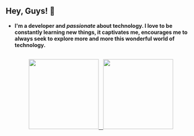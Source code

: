## Hey, Guys! :no_good:

- <strong> I'm a developer and <i> passionate </i> about technology. I love to be constantly learning new things, it captivates me, encourages me to always seek to explore more and more this wonderful world of technology. </strong> 

## 

<!-- Stats of profile -->
<div align="center">
  <a href="https://github.com/vihugoos">
    <img height="185px" src="https://github-readme-streak-stats.herokuapp.com?user=vihugoos&theme=dracula&hide_border=true&date_format=j%2Fn%5B%2FY%5D"/>
    &nbsp;
    <img height="185px" src="https://github-readme-stats.vercel.app/api/top-langs/?username=vihugoos&layout=compact&langs_count=8&theme=dracula&hide_border=true"/>
  </a>
</div>


<!-- ## 🛠 Tech Stack Skills -->
 
<!-- Tech Stack Experience's --> 
<!-- <div style="display: inline_block"> -->
  
  <!-- Icon Git -->
  <!-- <a href="https://git-scm.com/" target="_blank"> 
    <img align="center" alt="Icon-Git" width="50" height="60" src="https://cdn.jsdelivr.net/gh/devicons/devicon/icons/git/git-plain-wordmark.svg"> 
  </a> -->
  
  <!-- Icon Python --> 
  <!-- <a href="https://www.python.org/"> 
    <img align="center" alt="Icon-Python" width="40" height="30" src="https://raw.githubusercontent.com/devicons/devicon/master/icons/python/python-original.svg"> 
  </a> -->
  
  <!-- Icon Javascript -->
  <!-- <a href="https://developer.mozilla.org/en-US/docs/Web/JavaScript"> 
    <img align="center" alt="Icon-Javascript" width="40" height="30" src="https://raw.githubusercontent.com/devicons/devicon/master/icons/javascript/javascript-plain.svg">
  </a> -->
  
  <!-- Icon Typescript -->
  <!-- <a href="https://www.typescriptlang.org/">
    <img align="center" alt="Icon-Typescript" width="40" height="30" src="https://cdn.jsdelivr.net/gh/devicons/devicon/icons/typescript/typescript-original.svg">
  <a/> -->
    
  <!-- Icon Nodejs -->
  <!-- <a href="https://nodejs.org/en/">
    <img align="center" alt="Icon-Nodejs" height="35" src="https://cdn.jsdelivr.net/gh/devicons/devicon/icons/nodejs/nodejs-original.svg">
  </a> -->
    
  <!-- Icon Django -->
  <!-- <a href="https://www.djangoproject.com/">
    <img align="center" alt="Icon-Django" width="37" height="30" src="https://cdn.jsdelivr.net/gh/devicons/devicon/icons/django/django-plain.svg">
  </a> -->
    
  <!-- Icon React -->
  <!-- <a href="https://reactjs.org/"> 
     <img align="center" alt="Icon-React" width="35" height="30" src="https://cdn.jsdelivr.net/gh/devicons/devicon/icons/react/react-original.svg">
  </a> -->
    
  <!-- Icon HTML5 
  <a href="https://developer.mozilla.org/en-US/docs/Web/HTML">
    <img align="center" alt="Icon-HTML5" height="30" width="40" src="https://raw.githubusercontent.com/devicons/devicon/master/icons/html5/html5-original.svg">
  </a> --> 
  
  <!-- Icon CSS3 
  <a href="https://developer.mozilla.org/en-US/docs/Web/CSS">
    <img align="center" alt="Icon-CSS3" width="40" height="30" src="https://raw.githubusercontent.com/devicons/devicon/master/icons/css3/css3-original.svg">
  </a> -->
    
  <!-- Icon Bootstrap 
  <a href="https://getbootstrap.com/">
    <img align="center" alt="Icon-Bootstrap" width="40" height="35" src="https://cdn.jsdelivr.net/gh/devicons/devicon/icons/bootstrap/bootstrap-plain.svg">
  </a> -->
  
  <!-- Icon Docker -->
  <!--<a href="https://www.docker.com/">
    <img align="center" alt="Icon-Docker" height="47" src="https://cdn.jsdelivr.net/gh/devicons/devicon/icons/docker/docker-original.svg">
  </a> -->
  
  <!-- Icon Grafana -->
  <!-- <a href="https://grafana.com/">
    <img align="center" alt="Icon-Grafana" width="45" height="30" src="https://cdn.jsdelivr.net/gh/devicons/devicon/icons/grafana/grafana-original.svg">
  </a> -->
  
  <!-- Icon AWS -->
  <!-- <a href="https://aws.amazon.com/">
    <img align="center" alt="Icon-AWS" height="38" src="https://cdn.jsdelivr.net/gh/devicons/devicon/icons/amazonwebservices/amazonwebservices-original.svg">
  </a> &nbsp; ->
    
  <!-- Icon Serverless -->
  <!-- <a href="https://www.serverless.com/">
    <img align="center" alt="Icon-Serverless" height="30" src="https://user-images.githubusercontent.com/44311634/208251603-52add6e2-a6a0-4928-a1ce-a07ba1b786b0.png">
  </a>  &nbsp; -->
  
  <!-- Icon GraphQL -->
  <!-- <a href="https://graphql.org/">
    <img align="center" alt="Icon-GraphQL" height="34" src="https://cdn.jsdelivr.net/gh/devicons/devicon/icons/graphql/graphql-plain.svg">
  </a> -->
    
  <!-- Icon Selenium --> 
  <!-- <a href="https://www.selenium.dev/">
    <img align="center" alt="Icon-Selenium" width="42" height="30" src="https://cdn.jsdelivr.net/gh/devicons/devicon/icons/selenium/selenium-original.svg">
  </a> -->
  
  <!-- Icon Socket.io -->
  <!-- <a href="https://socket.io/">
    <img align="center" alt="Icon-Socket.io" height="35" src="https://user-images.githubusercontent.com/44311634/208249972-8c2c2640-24a5-4b13-b84d-09532f461dcb.png">
  </a> --> 
    
  <!-- Icon Jest -->
  <!-- <a href="https://jestjs.io/"> 
    <img align="center" alt="Icon-Jest" width="42" height="30" src="https://cdn.jsdelivr.net/gh/devicons/devicon/icons/jest/jest-plain.svg">
  </a> -->
    
  <!-- Icon MySQL -->
  <!-- <a href="https://www.mysql.com/">
    <img align="center" alt="Icon-MySQL" height="35" src="https://cdn.jsdelivr.net/gh/devicons/devicon/icons/mysql/mysql-original.svg">
  </a> -->
    
  <!-- Icon Postgresql -->
  <!-- <a href="https://www.postgresql.org/"> 
    <img align="center" alt="Icon-Postgresql" width="36" height="36" src="https://cdn.jsdelivr.net/gh/devicons/devicon/icons/postgresql/postgresql-plain.svg">
  </a> &nbsp; -->

  <!-- Icon Linux -->
  <!-- <a href="https://github.com/torvalds/linux"> 
    <img align="center" alt="Icon-Linux" height="35" src="https://user-images.githubusercontent.com/44311634/208247560-a8f73172-e8c5-418c-a0da-f8df63e49db4.png">
  </a> -->
<!-- </div> -->
